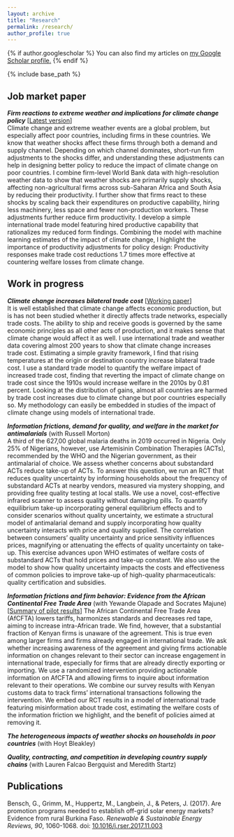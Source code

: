 ```yaml
---
layout: archive
title: "Research"
permalink: /research/
author_profile: true
---
```


{% if author.googlescholar %}
  You can also find my articles on <u><a href="{{author.googlescholar}}">my Google Scholar profile</a>.</u>
{% endif %}

{% include base_path %}

## Job market paper

***Firm reactions to extreme weather and implications for climate change policy*** [[Latest version][jmp]]\
Climate change and extreme weather events are a global problem, but especially affect poor countries, including firms in these countries. We know that weather shocks affect these firms through both a demand and supply channel. Depending on which channel dominates, short-run firm adjustments to the shocks differ, and understanding these adjustments can help in designing better policy to reduce the impact of climate change on poor countries. I combine firm-level World Bank data with high-resolution weather data to show that weather shocks are primarily supply shocks, affecting non-agricultural firms across sub-Saharan Africa and South Asia by reducing their productivity. I further show that firms react to these shocks by scaling back their expenditures on productive capability, hiring less machinery, less space and fewer non-production workers. These adjustments further reduce firm productivity. I develop a simple international trade model featuring hired productive capability that rationalizes my reduced form findings. Combining the model with machine learning estimates of the impact of climate change, I highlight the importance of productivity adjustments for policy design: Productivity responses make trade cost reductions 1.7 times more effective at countering welfare losses from climate change.

## Work in progress

***Climate change increases bilateral trade cost*** [[Working paper][trade_network_changes]]\
It is well established that climate change affects economic production, but is has not been studied whether it directly affects trade networks, especially trade costs. The ability to ship and receive goods is governed by the same economic principles as all other acts of production, and it makes sense that climate change would affect it as well. I use international trade and weather data covering almost 200 years to show that climate change increases trade cost. Estimating a simple gravity framework, I find that rising temperatures at the origin or destination country increase bilateral trade cost. I use a standard trade model to quantify the welfare impact of increased trade cost, finding that reverting the impact of climate change on trade cost since the 1910s would increase welfare in the 2010s by 0.81 percent. Looking at the distribution of gains, almost all countries are harmed by trade cost increases due to climate change but poor countries especially so. My methodology can easily be embedded in studies of the impact of climate change using models of international trade.

***Information frictions, demand for quality, and welfare in the market for antimalarials*** (with Russell
Morton)\
A third of the 627,00 global malaria deaths in 2019 occurred in Nigeria. Only 25% of Nigerians, however, use Artemisinin Combination Therapies (ACTs), recommended by the WHO and the Nigerian government, as their antimalarial of choice. We assess whether concerns about substandard ACTs reduce take-up of ACTs. To answer this question, we run an RCT that reduces quality uncertainty by informing households about the frequency of substandard ACTs at nearby vendors, measured via mystery shopping, and providing free quality testing at local stalls. We use a novel, cost-effective infrared scanner to assess quality without damaging pills. To quantify equilibrium take-up incorporating general equilibrium effects and to consider scenarios without quality uncertainty, we estimate a structural model of antimalarial demand and supply incorporating how quality uncertainty interacts with price and quality supplied. The correlation between consumers’ quality uncertainty and price sensitivity influences prices, magnifying or attenuating the effects of quality uncertainty on take-up. This exercise advances upon WHO estimates of welfare costs of substandard ACTs that hold prices and take-up constant. We also use the model to show how quality uncertainty impacts the costs and effectiveness of common policies to improve take-up of high-quality pharmaceuticals: quality certification and subsidies.

***Information frictions and firm behavior: Evidence from the African Continental Free Trade Area*** (with Yewande Olapade and Socrates Majune) [[Summary of pilot results][trade_info_frictions_pedl]]
The African Continental Free Trade Area (AfCFTA) lowers tariffs, harmonizes standards and decreases red tape, aiming to increase intra-African trade. We find, however, that a substantial fraction of Kenyan firms is unaware of the agreement. This is true even among larger firms and firms already engaged in international trade. We ask whether increasing awareness of the agreement and giving firms actionable information on changes relevant to their sector can increase engagement in international trade, especially for firms that are already directly exporting or importing. We use a randomized intervention providing actionable information on AfCFTA and allowing firms to inquire about information relevant to their operations. We combine our survey results with Kenyan customs data to track firms’ international transactions following the intervention. We embed our RCT results in a model of international trade featuring misinformation about trade cost, estimating the welfare costs of the information friction we highlight, and the benefit of policies aimed at removing it.

***The heterogeneous impacts of weather shocks on households in poor countries*** (with Hoyt
Bleakley)

***Quality, contracting, and competition in developing country supply chains*** (with Lauren Falcao
Bergquist and Meredith Startz)

## Publications

Bensch, G., Grimm, M., Huppertz, M., Langbein, J., & Peters, J. (2017). Are promotion programs needed to establish off-grid solar energy markets? Evidence from rural Burkina Faso. *Renewable & Sustainable Energy Reviews, 90*, 1060-1068. doi: [10.1016/j.rser.2017.11.003][bghlp2017]

[jmp]: ../files/max_huppertz_jmp.pdf
[trade_network_changes]: ../files/trade_network_changes.pdf
[trade_info_frictions_pedl]: https://pedl.cepr.org/publications/african-continental-integration-and-firm-awareness-trade-policy-evidence-kenyan-pilot
[bghlp2017]: https://doi.org/10.1016/j.rser.2017.11.003
